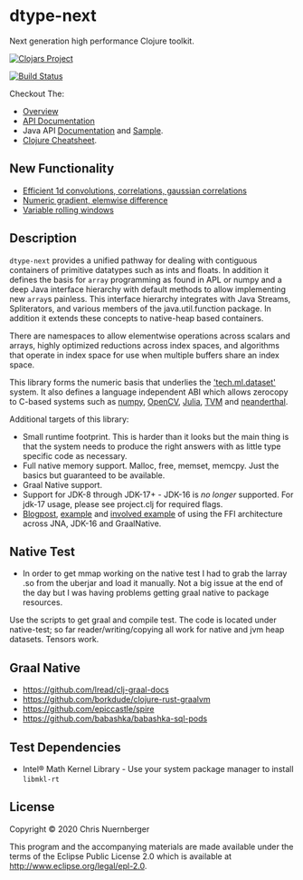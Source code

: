 # dtype-next

Next generation high performance Clojure toolkit.


[![Clojars Project](https://clojars.org/cnuernber/dtype-next/latest-version.svg)](https://clojars.org/cnuernber/dtype-next)

[![Build Status](https://travis-ci.com/cnuernber/dtype-next.svg?branch=master)](https://travis-ci.com/cnuernber/dtype-next)

Checkout The:

* [Overview](https://cnuernber.github.io/dtype-next/overview.html)
* [API Documentation](https://cnuernber.github.io/dtype-next/)
* Java API [Documentation](https://cnuernber.github.io/dtype-next/javadoc/index.html) and [Sample](https://github.com/cnuernber/dtype-next/blob/master/java_test/java/jtest/Main.java).
* [Clojure Cheatsheet](https://cnuernber.github.io/dtype-next/cheatsheet.html).


## New Functionality
 * [Efficient 1d convolutions, correlations, gaussian correlations](https://cnuernber.github.io/dtype-next/tech.v3.datatype.convolve.html)
 * [Numeric gradient, elemwise difference](https://cnuernber.github.io/dtype-next/tech.v3.datatype.gradient.html)
 * [Variable rolling windows](https://cnuernber.github.io/dtype-next/tech.v3.datatype.rolling.html#var-variable-rolling-window-indexes)

## Description

`dtype-next` provides a unified pathway for dealing with contiguous containers of primitive datatypes such as
ints and floats.  In addition it defines the basis for `array` programming as found in APL or numpy and
a deep Java interface hierarchy with default methods to allow implementing new `array`s painless.  This
interface hierarchy integrates with Java Streams, Spliterators, and various members of the java.util.function
package.  In addition it extends these concepts to native-heap based containers.


There are namespaces to allow elementwise operations across scalars and arrays, highly optimized reductions
across index spaces, and algorithms that operate in index space for use when multiple buffers share
an index space.


This library forms the numeric basis that underlies the ['tech.ml.dataset'](https://github.com/techascent/tech.ml.dataset)
system.  It also defines a language independent ABI which allows zerocopy to C-based systems
such as [numpy](https://github.com/clj-python/libpython-clj), [OpenCV](https://github.com/techascent/tech.opencv),
[Julia](https://github.com/cnuernber/libjulia-clj), [TVM](https://github.com/techascent/tvm-clj)
and [neanderthal](https://github.com/uncomplicate/neanderthal).


Additional targets of this library:


*  Small runtime footprint.  This is harder than it looks but the main thing is that
   the system needs to produce the right answers with as little type specific code as
   necessary.
*  Full native memory support.  Malloc, free, memset, memcpy.  Just the basics but
   guaranteed to be available.
*  Graal Native support.
*  Support for JDK-8 through JDK-17+ - JDK-16 is *no longer* supported.  For jdk-17 usage, please see
   project.clj for required flags.
*  [Blogpost](https://techascent.com/blog/next-gen-native.html), [example](examples/clj-ffi) and [involved example](https://github.com/cnuernber/avclj) of using the FFI architecture across JNA, JDK-16 and GraalNative.


## Native Test

* In order to get mmap working on the native test I had to grab the larray .so from the
  uberjar and load it manually.  Not a big issue at the end of the day but I was having
  problems getting graal native to package resources.

Use the scripts to get graal and compile test.  The code is located under native-test; so far
reader/writing/copying all work for native and jvm heap datasets.  Tensors work.


## Graal Native

* https://github.com/lread/clj-graal-docs
* https://github.com/borkdude/clojure-rust-graalvm
* https://github.com/epiccastle/spire
* https://github.com/babashka/babashka-sql-pods

## Test Dependencies

* Intel® Math Kernel Library - Use your system package manager to install `libmkl-rt`

## License

Copyright © 2020 Chris Nuernberger

This program and the accompanying materials are made available under the
terms of the Eclipse Public License 2.0 which is available at
http://www.eclipse.org/legal/epl-2.0.
